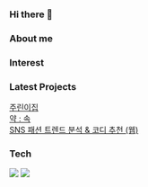 ### Hi there 👋

<!--
**mandariny/mandariny** is a ✨ _special_ ✨ repository because its `README.md` (this file) appears on your GitHub profile.

Here are some ideas to get you started:

- 🔭 I’m currently working on ...
- 🌱 I’m currently learning ...
- 👯 I’m looking to collaborate on ...
- 🤔 I’m looking for help with ...
- 💬 Ask me about ...
- 📫 How to reach me: ...
- 😄 Pronouns: ...
- ⚡ Fun fact: ...
-->

### About me

### Interest

### Latest Projects
[주린이집](https://github.com/pomy-harry/stock-simulator)
<br>
[약 : 속](https://github.com/mandariny/opendata-wastedrug)
<br>
[SNS 패션 트렌드 분석 & 코디 추천 (웹)](https://github.com/mandariny/data-youth-campus-project)

### Tech

  <img src="https://github-readme-stats.vercel.app/api?username=mandariny&layout=compact&show_icons=true&theme=vue&hide_border=true" />
  <img src="https://github-readme-stats.vercel.app/api/top-langs/?username=mandariny&show_icons=true&hide_border=true&title_color=004386&icon_color=004386&layout=compact" />
